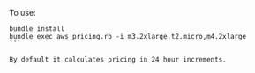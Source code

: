 To use:

````
bundle install
bundle exec aws_pricing.rb -i m3.2xlarge,t2.micro,m4.2xlarge
```

By default it calculates pricing in 24 hour increments.